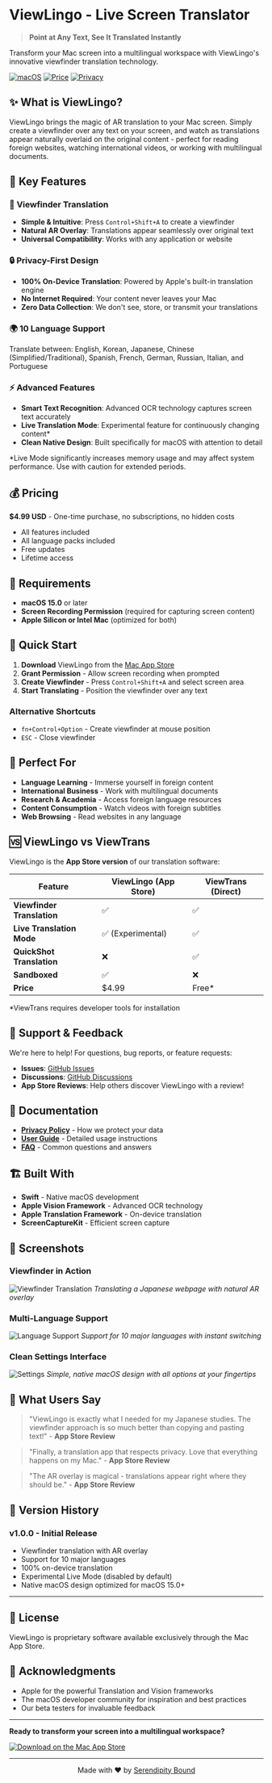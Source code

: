 # ViewLingo - Live Screen Translator

> **Point at Any Text, See It Translated Instantly**

Transform your Mac screen into a multilingual workspace with ViewLingo's innovative viewfinder translation technology.

[![macOS](https://img.shields.io/badge/macOS-15.0+-blue)](https://www.apple.com/macos/)
[![Price](https://img.shields.io/badge/Price-$4.99-green)](https://apps.apple.com/app/viewlingo)
[![Privacy](https://img.shields.io/badge/Privacy-100%25%20On--Device-brightgreen)](https://puritysb.github.io/ViewLingo/privacy)

## ✨ What is ViewLingo?

ViewLingo brings the magic of AR translation to your Mac screen. Simply create a viewfinder over any text on your screen, and watch as translations appear naturally overlaid on the original content - perfect for reading foreign websites, watching international videos, or working with multilingual documents.

## 🚀 Key Features

### 🎯 **Viewfinder Translation**
- **Simple & Intuitive**: Press `Control+Shift+A` to create a viewfinder
- **Natural AR Overlay**: Translations appear seamlessly over original text
- **Universal Compatibility**: Works with any application or website

### 🔒 **Privacy-First Design**
- **100% On-Device Translation**: Powered by Apple's built-in translation engine
- **No Internet Required**: Your content never leaves your Mac
- **Zero Data Collection**: We don't see, store, or transmit your translations

### 🌍 **10 Language Support**
Translate between: English, Korean, Japanese, Chinese (Simplified/Traditional), Spanish, French, German, Russian, Italian, and Portuguese

### ⚡ **Advanced Features**
- **Smart Text Recognition**: Advanced OCR technology captures screen text accurately
- **Live Translation Mode**: Experimental feature for continuously changing content*
- **Clean Native Design**: Built specifically for macOS with attention to detail

*Live Mode significantly increases memory usage and may affect system performance. Use with caution for extended periods.

## 💰 Pricing

**$4.99 USD** - One-time purchase, no subscriptions, no hidden costs
- All features included
- All language packs included
- Free updates
- Lifetime access

## 🔧 Requirements

- **macOS 15.0** or later
- **Screen Recording Permission** (required for capturing screen content)
- **Apple Silicon or Intel Mac** (optimized for both)

## 🚀 Quick Start

1. **Download** ViewLingo from the [Mac App Store](https://apps.apple.com/app/viewlingo)
2. **Grant Permission** - Allow screen recording when prompted
3. **Create Viewfinder** - Press `Control+Shift+A` and select screen area
4. **Start Translating** - Position the viewfinder over any text

### Alternative Shortcuts
- `fn+Control+Option` - Create viewfinder at mouse position
- `ESC` - Close viewfinder

## 📖 Perfect For

- **Language Learning** - Immerse yourself in foreign content
- **International Business** - Work with multilingual documents
- **Research & Academia** - Access foreign language resources
- **Content Consumption** - Watch videos with foreign subtitles
- **Web Browsing** - Read websites in any language

## 🆚 ViewLingo vs ViewTrans

ViewLingo is the **App Store version** of our translation software:

| Feature | ViewLingo (App Store) | ViewTrans (Direct) |
|---------|----------------------|-------------------|
| **Viewfinder Translation** | ✅ | ✅ |
| **Live Translation Mode** | ✅ (Experimental) | ✅ |
| **QuickShot Translation** | ❌ | ✅ |
| **Sandboxed** | ✅ | ❌ |
| **Price** | $4.99 | Free* |

*ViewTrans requires developer tools for installation

## 🤝 Support & Feedback

We're here to help! For questions, bug reports, or feature requests:

- **Issues**: [GitHub Issues](https://github.com/puritysb/ViewLingo/issues)
- **Discussions**: [GitHub Discussions](https://github.com/puritysb/ViewLingo/discussions)
- **App Store Reviews**: Help others discover ViewLingo with a review!

## 📄 Documentation

- **[Privacy Policy](https://puritysb.github.io/ViewLingo/privacy)** - How we protect your data
- **[User Guide](https://puritysb.github.io/ViewLingo/guide)** - Detailed usage instructions
- **[FAQ](https://puritysb.github.io/ViewLingo/faq)** - Common questions and answers

## 🏗️ Built With

- **Swift** - Native macOS development
- **Apple Vision Framework** - Advanced OCR technology
- **Apple Translation Framework** - On-device translation
- **ScreenCaptureKit** - Efficient screen capture

## 📸 Screenshots

### Viewfinder in Action
![Viewfinder Translation](screenshots/viewfinder-demo.png)
*Translating a Japanese webpage with natural AR overlay*

### Multi-Language Support
![Language Support](screenshots/languages.png)
*Support for 10 major languages with instant switching*

### Clean Settings Interface
![Settings](screenshots/settings.png)
*Simple, native macOS design with all options at your fingertips*

## 🎉 What Users Say

> "ViewLingo is exactly what I needed for my Japanese studies. The viewfinder approach is so much better than copying and pasting text!" - **App Store Review**

> "Finally, a translation app that respects privacy. Love that everything happens on my Mac." - **App Store Review**

> "The AR overlay is magical - translations appear right where they should be." - **App Store Review**

## 🔄 Version History

### v1.0.0 - Initial Release
- Viewfinder translation with AR overlay
- Support for 10 major languages
- 100% on-device translation
- Experimental Live Mode (disabled by default)
- Native macOS design optimized for macOS 15.0+

---

## 📝 License

ViewLingo is proprietary software available exclusively through the Mac App Store.

## 🙏 Acknowledgments

- Apple for the powerful Translation and Vision frameworks
- The macOS developer community for inspiration and best practices
- Our beta testers for invaluable feedback

---

**Ready to transform your screen into a multilingual workspace?**

[![Download on the Mac App Store](https://developer.apple.com/app-store/marketing/guidelines/images/badge-download-on-the-mac-app-store.svg)](https://apps.apple.com/app/viewlingo)

---
<p align="center">
  Made with ❤️ by <a href="https://github.com/puritysb">Serendipity Bound</a>
</p>